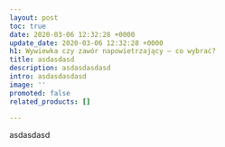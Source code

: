 ```yaml
---
layout: post
toc: true
date: 2020-03-06 12:32:28 +0000
update_date: 2020-03-06 12:32:28 +0000
h1: Wywiewka czy zawór napowietrzający – co wybrać?
title: asdasdasd
description: asdasdasdasd
intro: asdasdasdasd
image: ''
promoted: false
related_products: []

---
```

asdasdasd